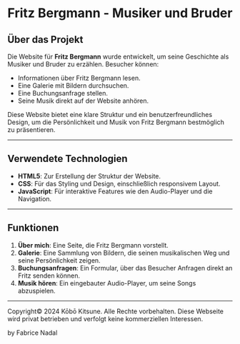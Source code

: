 # Fritz Bergmann - Musiker und Bruder

## Über das Projekt
Die Website für **Fritz Bergmann** wurde entwickelt, um seine Geschichte als Musiker und Bruder zu erzählen. Besucher können:
- Informationen über Fritz Bergmann lesen.
- Eine Galerie mit Bildern durchsuchen.
- Eine Buchungsanfrage stellen.
- Seine Musik direkt auf der Website anhören.

Diese Website bietet eine klare Struktur und ein benutzerfreundliches Design, um die Persönlichkeit und Musik von Fritz Bergmann bestmöglich zu präsentieren.

---

## Verwendete Technologien
- **HTML5**: Zur Erstellung der Struktur der Website.
- **CSS**: Für das Styling und Design, einschließlich responsivem Layout.
- **JavaScript**: Für interaktive Features wie den Audio-Player und die Navigation.

---

## Funktionen
1. **Über mich**: Eine Seite, die Fritz Bergmann vorstellt.
2. **Galerie**: Eine Sammlung von Bildern, die seinen musikalischen Weg und seine Persönlichkeit zeigen.
3. **Buchungsanfragen**: Ein Formular, über das Besucher Anfragen direkt an Fritz senden können.
4. **Musik hören**: Ein eingebauter Audio-Player, um seine Songs abzuspielen.

---

Copyright© 2024 Kōbō Kitsune. Alle Rechte vorbehalten. Diese Webseite wird privat betrieben und verfolgt keine kommerziellen Interessen.

by Fabrice Nadal
